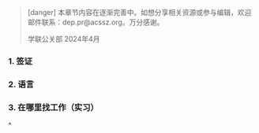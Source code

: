 > [danger] 本章节内容在逐渐完善中。如想分享相关资源或参与编辑，欢迎邮件联系：dep.pr\@acssz.org。万分感谢。
>
> 学联公关部
> 2024年4月

### 1. 签证

### 2. 语言

### 3. 在哪里找工作（实习）

^
